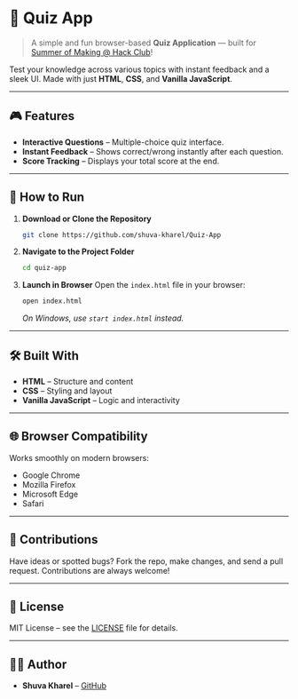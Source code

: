 # 🧠 Quiz App

> A simple and fun browser-based **Quiz Application** — built for [Summer of Making @ Hack Club](https://summer.hackclub.com)!

Test your knowledge across various topics with instant feedback and a sleek UI. Made with just **HTML**, **CSS**, and **Vanilla JavaScript**.

---

## 🎮 Features

- **Interactive Questions** – Multiple-choice quiz interface.
- **Instant Feedback** – Shows correct/wrong instantly after each question.
- **Score Tracking** – Displays your total score at the end.

---

## 🚀 How to Run

1. **Download or Clone the Repository**

   ```bash
   git clone https://github.com/shuva-kharel/Quiz-App
   ```

2. **Navigate to the Project Folder**

   ```bash
   cd quiz-app
   ```

3. **Launch in Browser**
   Open the `index.html` file in your browser:

   ```bash
   open index.html
   ```

   _On Windows, use `start index.html` instead._

---

## 🛠 Built With

- **HTML** – Structure and content
- **CSS** – Styling and layout
- **Vanilla JavaScript** – Logic and interactivity

---

## 🌐 Browser Compatibility

Works smoothly on modern browsers:

- Google Chrome
- Mozilla Firefox
- Microsoft Edge
- Safari

---

## 🤝 Contributions

Have ideas or spotted bugs? Fork the repo, make changes, and send a pull request. Contributions are always welcome!

---

## 📜 License

MIT License – see the [LICENSE](LICENSE) file for details.

---

## 👨‍💻 Author

- **Shuva Kharel** – [GitHub](https://github.com/shuva-kharel)
